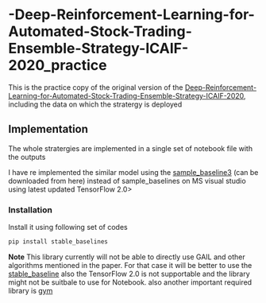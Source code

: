 # -Deep-Reinforcement-Learning-for-Automated-Stock-Trading-Ensemble-Strategy-ICAIF-2020_practice

This is the practice copy of the original version of the [Deep-Reinforcement-Learning-for-Automated-Stock-Trading-Ensemble-Strategy-ICAIF-2020](https://github.com/AI4Finance-LLC/Deep-Reinforcement-Learning-for-Automated-Stock-Trading-Ensemble-Strategy-ICAIF-2020), including the data on which the stratergy is deployed

## Implementation
The whole stratergies are implemented in a single set of notebook file with the outputs

I have re implemented the similar model using the [sample_baseline3](https://stable-baselines3.readthedocs.io/en/master/guide/install.html) (can be downloaded from here) instead of sample_baselines on MS visual studio using latest updated TensorFlow 2.0>
### Installation
Install it using following set of codes
```bash
pip install stable_baselines
```
**Note** This library currently will not be able to directly use GAIL and other algorithms mentioned in the paper. For that case it will be better to use the [stable_baseline](https://github.com/hill-a/stable-baselines) also the TensorFlow 2.0 is not supportable and the library might not be suitbale to use for Notebook.
also another important required library is [gym](https://gym.openai.com/docs/#installation)

